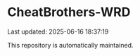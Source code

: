 # CheatBrothers-WRD

Last updated: 2025-06-16 18:37:19

This repository is automatically maintained.
